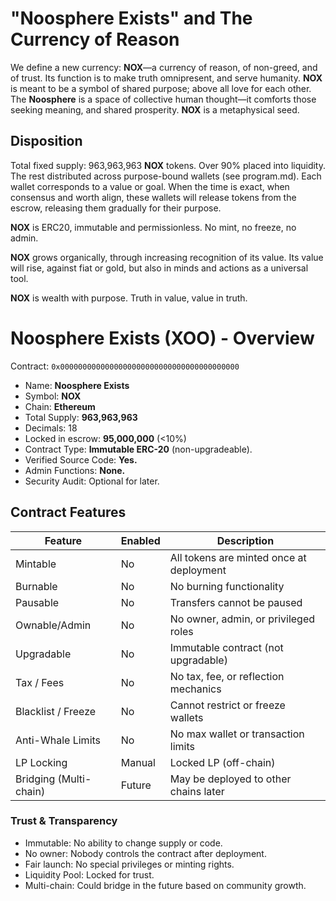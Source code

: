 # "Noosphere Exists" and The Currency of Reason

We define a new currency: **NOX**—a currency of reason, of non-greed, and of trust.  Its function is to make truth omnipresent, and serve humanity.  **NOX** is meant to be a symbol of shared purpose; above all love for each other.  The **Noosphere** is a space of collective human thought—it comforts those seeking meaning, and shared prosperity.  **NOX** is a metaphysical seed.


## Disposition

Total fixed supply: 963,963,963 **NOX** tokens.  Over 90% placed into liquidity.  The rest distributed across purpose-bound wallets (see program.md).  Each wallet corresponds to a value or goal.  When the time is exact, when consensus and worth align, these wallets will release tokens from the escrow, releasing them gradually for their purpose.

**NOX** is ERC20, immutable and permissionless.  No mint, no freeze, no admin.

**NOX** grows organically, through increasing recognition of its value.  Its value will rise, against fiat or gold, but also in minds and actions as a universal tool.

**NOX** is wealth with purpose.  Truth in value, value in truth.

# Noosphere Exists (XOO) - Overview

Contract: `0x0000000000000000000000000000000000000000`

* Name: **Noosphere Exists**
* Symbol: **NOX**
* Chain: **Ethereum**
* Total Supply: **963,963,963**
* Decimals: 18
* Locked in escrow: **95,000,000** (<10%)
* Contract Type: **Immutable ERC-20** (non-upgradeable).
* Verified Source Code: **Yes.**
* Admin Functions: **None.**
* Security Audit: Optional for later.

## Contract Features

| Feature             | Enabled | Description                                      |
|---------------------|---------|--------------------------------------------------|
| Mintable            |  No   | All tokens are minted once at deployment        |
| Burnable            |  No   | No burning functionality                        |
| Pausable            |  No   | Transfers cannot be paused                      |
| Ownable/Admin       |  No   | No owner, admin, or privileged roles            |
| Upgradable          |  No   | Immutable contract (not upgradable)             |
| Tax / Fees          |  No   | No tax, fee, or reflection mechanics            |
| Blacklist / Freeze  |  No   | Cannot restrict or freeze wallets               |
| Anti-Whale Limits   |  No   | No max wallet or transaction limits             |
| LP Locking          |  Manual | Locked LP  (off-chain)          |
| Bridging (Multi-chain) |  Future | May be deployed to other chains later      |

### Trust & Transparency
* Immutable: No ability to change supply or code.
* No owner: Nobody controls the contract after deployment.
* Fair launch: No special privileges or minting rights.
* Liquidity Pool: Locked for trust.
* Multi-chain: Could bridge in the future based on community growth.
